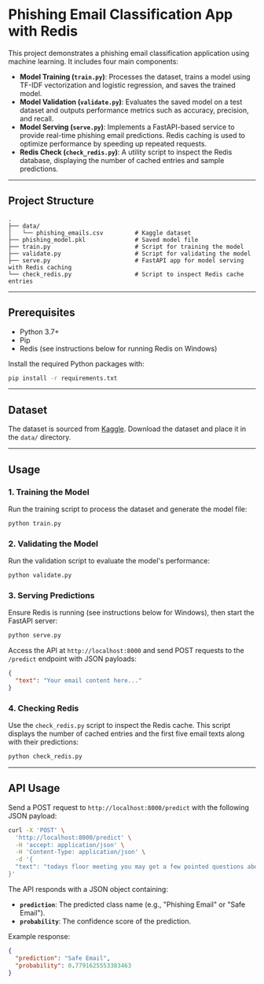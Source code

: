# Phishing Email Classification App with Redis

This project demonstrates a phishing email classification application using machine learning. It includes four main components:

- **Model Training (`train.py`)**: Processes the dataset, trains a model using TF-IDF vectorization and logistic regression, and saves the trained model.
- **Model Validation (`validate.py`)**: Evaluates the saved model on a test dataset and outputs performance metrics such as accuracy, precision, and recall.
- **Model Serving (`serve.py`)**: Implements a FastAPI-based service to provide real-time phishing email predictions. Redis caching is used to optimize performance by speeding up repeated requests.
- **Redis Check (`check_redis.py`)**: A utility script to inspect the Redis database, displaying the number of cached entries and sample predictions.


---

## Project Structure

```
.
├── data/
│   └── phishing_emails.csv         # Kaggle dataset 
├── phishing_model.pkl              # Saved model file
├── train.py                        # Script for training the model
├── validate.py                     # Script for validating the model
├── serve.py                        # FastAPI app for model serving with Redis caching
└── check_redis.py                  # Script to inspect Redis cache entries
```

---

## Prerequisites

- Python 3.7+
- Pip
- Redis (see instructions below for running Redis on Windows)

Install the required Python packages with:
```bash
pip install -r requirements.txt
```

---

## Dataset

The dataset is sourced from [Kaggle](https://www.kaggle.com/datasets/subhajournal/phishingemails). Download the dataset and place it in the `data/` directory.

---

## Usage

### 1. Training the Model
Run the training script to process the dataset and generate the model file:
```bash
python train.py
```

### 2. Validating the Model
Run the validation script to evaluate the model's performance:
```bash
python validate.py
```

### 3. Serving Predictions
Ensure Redis is running (see instructions below for Windows), then start the FastAPI server:
```bash
python serve.py
```
Access the API at `http://localhost:8000` and send POST requests to the `/predict` endpoint with JSON payloads:
```json
{
  "text": "Your email content here..."
}
```

### 4. Checking Redis
Use the `check_redis.py` script to inspect the Redis cache. This script displays the number of cached entries and the first five email texts along with their predictions:
```bash
python check_redis.py
```

---


## API Usage

Send a POST request to `http://localhost:8000/predict` with the following JSON payload:
```bash
curl -X 'POST' \
  'http://localhost:8000/predict' \
  -H 'accept: application/json' \
  -H 'Content-Type: application/json' \
  -d '{
  "text": "todays floor meeting you may get a few pointed questions about today article about lays potential severance of $ 80 mm"
}'
```

The API responds with a JSON object containing:
- **`prediction`**: The predicted class name (e.g., "Phishing Email" or "Safe Email").
- **`probability`**: The confidence score of the prediction.

Example response:
```json
{
  "prediction": "Safe Email",
  "probability": 0.7791625553383463
}
```